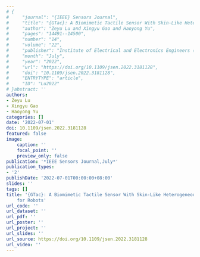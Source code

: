 ```yaml
---
# {
#     "journal": "{IEEE} Sensors Journal",
#     "title": "{GTac}: A Biomimetic Tactile Sensor With Skin-Like Heterogeneous Force Feedback for Robots",
#     "author": "Zeyu Lu and Xingyu Gao and Haoyong Yu",
#     "pages": "14491--14500",
#     "number": "14",
#     "volume": "22",
#     "publisher": "Institute of Electrical and Electronics Engineers ({IEEE})",
#     "month": "July",
#     "year": "2022",
#     "url": "https://doi.org/10.1109/jsen.2022.3181128",
#     "doi": "10.1109/jsen.2022.3181128",
#     "ENTRYTYPE": "article",
#     "ID": "Lu2022"
# }abstract: ''
authors:
- Zeyu Lu
- Xingyu Gao
- Haoyong Yu
categories: []
date: '2022-07-01'
doi: 10.1109/jsen.2022.3181128
featured: false
image:
    caption: ''
    focal_point: ''
    preview_only: false
publication: '*IEEE Sensors Journal,July*'
publication_types:
- '2'
publishDate: '2022-07-01T00:00:00+08:00'
slides: ''
tags: []
title: '{GTac}: A Biomimetic Tactile Sensor With Skin-Like Heterogeneous Force Feedback
    for Robots'
url_code: ''
url_dataset: ''
url_pdf: ''
url_poster: ''
url_project: ''
url_slides: ''
url_source: https://doi.org/10.1109/jsen.2022.3181128
url_video: ''
---
```

